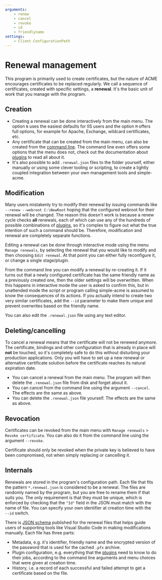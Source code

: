 ```yaml
---
arguments:
    - renew
    - cancel
    - revoke
    - id
    - friendlyname
settings:
    - Client.ConfigurationPath
---
```

# Renewal management
 This program is primarily used to create certificates, but the nature of ACME encourages certificates to be 
replaced regularly. We call a sequence of certificates, created with specific settings, a **renewal**. It's the 
basic unit of work that you manage with the program.

## Creation
- Creating a renewal can be done interactively from the main menu. The option `N` uses the easiest defaults for 
IIS users and the option `M` offers full options, for example for Apache, Exchange, wildcard certificates, etc. 
- Any certificate that can be created from the main menu, can also be created from the 
[command line](/reference/cli). 
The command line even offers some options that the menu does not, check out the documentation 
about [plugins](/reference/plugins/) to read all about it.
- It's also possible to add `.renewal.json` files to the folder yourself, either manually or using some clever tooling or scripting, to create a lightly coupled integration between your own management tools and simple-acme.

## Modification
Many users mistakenly try to modify their renewal by issuing commands like `‑‑renew ‑‑webroot C:\NewRoot` 
hoping that the configured webroot for their renewal will be changed. The reason this doesn't work is 
because a renew cycle checks **all** renewals, each of which can use any of the hundreds of possible 
combinations of [plugins](/reference/plugins/), so it's complex to figure out what the 
true intention of such a command should be. Therefore, modification and renewal are completely separate
functions.

Editing a renewal can be done through interactive mode using the menu `Manage renewals`, by selecting the
renewal that you would like to modify and then choosing `Edit renewal`. At that point you can either
fully reconfigure it, or change a single stage/plugin.

From the command line you can modify a renewal by re-creating it. If it turns out that a newly configured 
certificate has the same friendly name as a previously created one, then the older settings will be 
overwritten. When this happens in interactive mode the user is asked to confirm this, but in unattended 
mode the script or program calling simple-acme is assumed to know the consequences of its actions. If you
actually intend to create two very similar certificates, add the `‑‑id` parameter to make them unique 
and prevent overwrites based on the friendly name.

You can also edit the `.renewal.json` file using any text editor.

## Deleting/cancelling
To cancel a renewal means that the certificate will not be renewed anymore. The certificate, bindings 
and other configuration that is already in place will **not** be touched, so it's completely safe to do
this without disturbing your production applications. Only you will have to set up a new renewal or 
alternative certificate solution before the certificate reaches its natural expiration date. 
- You can cancel a renewal from the main menu. The program will then delete the `.renewal.json` file from 
disk and forget about it.
- You can cancel from the command line using the argument `‑‑cancel`. 
The effects are the same as above.
- You can delete the `.renewal.json` file yourself. The effects are the same as above.

## Revocation
Certificates can be revoked from the main menu with `Manage renewals` > `Revoke certificate`. You can also do it from the command line using the argument `‑‑revoke`.

<div class="callout-block callout-block-warning pb-1 mt-3">
    <div class="content">
        <p>Certificate should only be revoked when the private key is believed to have been compromised, not when simply replacing or cancelling it.</p>
    </div>
</div>

## Internals
Renewals are stored in the program's configuration path. Each file that fits the pattern `*.renewal.json` is considered to be a renewal. The files are randomly named by the program, but you are free to rename them if that suits you. The only requirement is that they must be unique, which is enforced by checking that the `"Id"` field in the JSON must match with the name of file. You can specify your own identifier at creation time with the `‑‑id` switch.

There is [JSON schema](/schema/renewal.json) published for the renewal files that helps guide users of supporting tools like Visual Studio Code in making modifications manually. Each file has three parts:
- Metadata, e.g. it's identifier, friendly name and the encrypted version of the password that is used for the cached `.pfx` archive.
- Plugin configuration, e.g. everything that the [plugins](/reference/plugins/) need to know 
to do their jobs, according to the command line arguments and menu choices that were given at creation time.
- History, i.e. a record of each successful and failed attempt to get a certificate based on the file.
